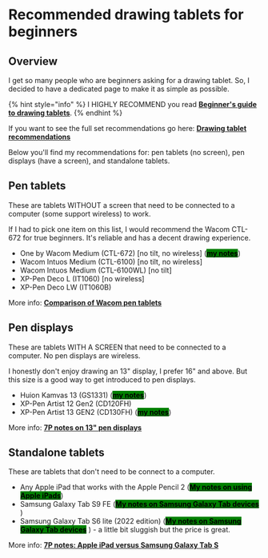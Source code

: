 # Recommended drawing tablets for beginners

## Overview

I get so many people who are beginners asking for a drawing tablet. So, I decided to have a dedicated page to make it as simple as possible.

{% hint style="info" %}
I HIGHLY RECOMMEND you read [**Beginner's guide to drawing tablets**](../guides/beginners-guide.md).
{% endhint %}

If you want to see the full set recommendations go here: [**Drawing tablet recommendations**](./)&#x20;

Below you'll find my recommendations for: pen tablets (no screen), pen displays (have a screen), and standalone tablets.&#x20;

## Pen tablets

These are tablets WITHOUT a screen that need to be connected to a computer (some support wireless) to work.

If I had to pick one item on this list, I would recommend the Wacom CTL-672 for true beginners. It's reliable and has a decent drawing experience.

* One by Wacom Medium (CTL-672) \[no tilt, no wireless] ([<mark style="background-color:green;">**my notes**</mark>](../product-info/wacom/one-by-wacom/7p-notes-one-by-wacom-ctl-x72.md))
* Wacom Intuos Medium (CTL-6100) \[no tilt, no wireless]&#x20;
* Wacom Intuos Medium (CTL-6100WL) \[no tilt]
* XP-Pen Deco L (IT1060) \[no wireless]
* XP-Pen Deco LW (IT1060B)

More info: [**Comparison of Wacom pen tablets**](../product-info/wacom/comparison-of-wacom-pen-tablets.md)&#x20;

## Pen displays

These are tablets WITH A SCREEN that need to be connected to a computer. No pen displays are wireless.

I honestly don't enjoy drawing an 13" display, I prefer 16" and above. But this size is a good way to get introduced to pen displays.

* Huion Kamvas 13 (GS1331)  ([<mark style="background-color:green;">**my notes**</mark>](../product-info/huion/huion-kamvas/7p-notes-huion-kamvas-13-gs1331.md))
* XP-Pen Artist 12 Gen2 (CD120FH)
* XP-Pen Artist 13 GEN2 (CD130FH)  ([<mark style="background-color:green;">**my notes**</mark>](../product-info/xp-pen/xp-pen-artist-gen2/7p-notes-xp-pen-artist-16-gen2-cd160fh.md))

More info: [**7P notes on 13" pen displays**](../product-info/7p-notes-other/7p-notes-huion-gs1331-xppen-cd130fh.md)&#x20;

## Standalone tablets

These are tablets that don't need to be connect to a computer.

* Any Apple iPad that works with the Apple Pencil 2 ([<mark style="background-color:green;">**My notes on using Apple iPads**</mark>](../product-info/apple/7p-notes-apple-ipad.md))
* Samsung Galaxy Tab S9 FE ([<mark style="background-color:green;">**My notes on Samsung Galaxy Tab devices**</mark>](../product-info/samsung/7p-notes-samsung-galaxy-tab-s.md)  )
* Samsung Galaxy Tab S6 lite (2022 edition)  ([<mark style="background-color:green;">**My notes on Samsung Galaxy Tab devices**</mark>](../product-info/samsung/7p-notes-samsung-galaxy-tab-s.md)  ) - a little bit sluggish but the price is great.

More info: [**7P notes: Apple iPad versus Samsung Galaxy Tab S**](../product-info/apple/7p-notes-apple-ipad-versus-samsung-galaxy-tab-s.md)&#x20;

